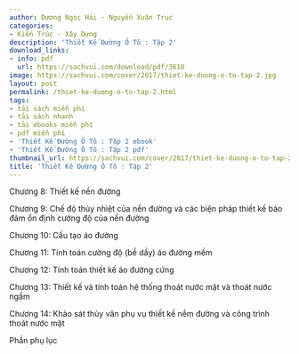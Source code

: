 ```yaml
---
author: Dương Ngọc Hải - Nguyễn Xuân Trục
categories:
- Kiến Trúc - Xây Dựng
description: 'Thiết Kế Đường Ô Tô : Tập 2'
download_links:
- info: pdf
  url: https://sachvui.com/download/pdf/3610
image: https://sachvui.com/cover/2017/thiet-ke-duong-o-to-tap-2.jpg
layout: post
permalink: /thiet-ke-duong-o-to-tap-2.html
tags:
- tải sách miễn phí
- tải sách nhanh
- tải ebooks miễn phí
- pdf miễn phí
- 'Thiết Kế Đường Ô Tô : Tập 2 ebook'
- 'Thiết Kế Đường Ô Tô : Tập 2 pdf'
thumbnail_url: https://sachvui.com/cover/2017/thiet-ke-duong-o-to-tap-2.jpg
title: 'Thiết Kế Đường Ô Tô : Tập 2'
---
```


 <div class="item-desc text-justify"> <p>Chương 8: Thiết kế nền đường</p><p>Chương 9: Chế độ thủy nhiệt của nền đường và các biện pháp thiết kế bảo đảm ổn định cường độ của nền đường</p><p>Chương 10: Cấu tạo áo đường</p><p>Chương 11: Tính toán cường độ (bề dầy) áo đường mềm</p><p>Chương 12: Tính toán thiết kế áo đường cứng</p><p>Chương 13: Thiết kế và tính toán hệ thống thoát nước mặt và thoát nước ngầm</p><p>Chương 14: Khảo sát thủy văn phụ vụ thiết kế nềm đường và công trình thoát nước mặt</p><p>Phần phụ lục</p> </div>